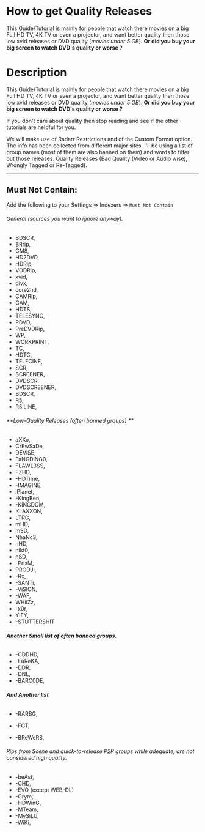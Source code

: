 # How to get Quality Releases

This Guide/Tutorial is mainly for people that watch there movies on a big Full HD TV, 4K TV or even a projector,
and want better quality then those low xvid releases or DVD quality (*movies under 5 GB*).
**Or did you buy your big screen to watch DVD's quality or worse ?**

# Description

This Guide/Tutorial is mainly for people that watch there movies on a big Full HD TV, 4K TV or even a projector,
and want better quality then those low xvid releases or DVD quality (*movies under 5 GB*).
**Or did you buy your big screen to watch DVD's quality or worse ?**

If you don't care about quality then stop reading and see if the other tutorials are helpful for you.

We will make use of Radarr Restrictions and of the Custom Format option.
The info has been collected from different major sites.
I'll be using a list of group names (most of them are also banned on them) and words to filter out those releases.
Quality Releases (Bad Quality (Video or Audio wise), Wrongly Tagged or Re-Tagged).

------

## Must Not Contain:

Add the following to your Settings => Indexers => `Must Not Contain`

###### General (sources you want to ignore anyway).

- BDSCR,
- BRrip,
- CM8,
- HD2DVD,
- HDRip,
- VODRip,
- xvid,
- divx,
- core2hd,
- CAMRip,
- CAM,
- HDTS,
- TELESYNC,
- PDVD,
- PreDVDRip,
- WP,
- WORKPRINT,
- TC,
- HDTC,
- TELECINE,
- SCR,
- SCREENER,
- DVDSCR,
- DVDSCREENER,
- BDSCR,
- R5,
- R5.LINE,



###### **Low-Quality Releases (often banned groups) **

- aXXo,
- CrEwSaDe,
- DEViSE,
- FaNGDiNG0,
- FLAWL3SS,
- FZHD,
- -HDTime,
- -IMAGINE,
- iPlanet,
- -KingBen,
- -KiNGDOM,
- KLAXXON,
- LTRG,
- mHD,
- mSD,
- NhaNc3,
- nHD,
- nikt0,
- nSD,
- -PrisM,
- PRODJi,
- -Rx,
- -SANTi,
- -ViSION,
- -WAF,
- WHiiZz,
- -x0r,
- YIFY,
- -STUTTERSHIT



###### **Another Small list of often banned groups.**

- -CDDHD,
- -EuReKA,
- -DDR,
- -DNL,
- -BARC0DE,



###### **And Another list**

- -RARBG,

- -FGT,

- -BReWeRS,

  

###### Rips from Scene and quick-to-release P2P groups while adequate, are not considered high quality.


-   -beAst,
-   -CHD,
-   -EVO (except WEB-DL)
-   -Grym,
-   -HDWinG,
-   -MTeam,
-   -MySiLU,
-   -WiKi,

  